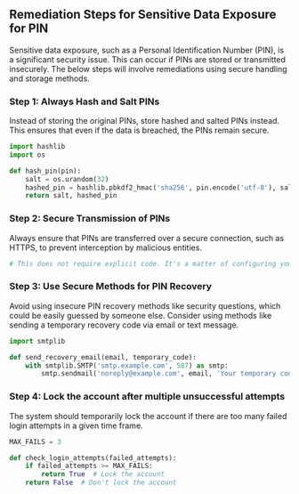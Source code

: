 

## Remediation Steps for Sensitive Data Exposure for PIN

Sensitive data exposure, such as a Personal Identification Number (PIN), is a significant security issue. This can occur if PINs are stored or transmitted insecurely. The below steps will involve remediations using secure handling and storage methods.

### Step 1: Always Hash and Salt PINs

Instead of storing the original PINs, store hashed and salted PINs instead. This ensures that even if the data is breached, the PINs remain secure.

```python
import hashlib
import os

def hash_pin(pin):
    salt = os.urandom(32)
    hashed_pin = hashlib.pbkdf2_hmac('sha256', pin.encode('utf-8'), salt, 100000)
    return salt, hashed_pin
```

### Step 2: Secure Transmission of PINs

Always ensure that PINs are transferred over a secure connection, such as HTTPS, to prevent interception by malicious entities.

```python
# This does not require explicit code. It's a matter of configuring your server to use HTTPS.
```

### Step 3: Use Secure Methods for PIN Recovery

Avoid using insecure PIN recovery methods like security questions, which could be easily guessed by someone else. Consider using methods like sending a temporary recovery code via email or text message.

```python
import smtplib

def send_recovery_email(email, temporary_code):
    with smtplib.SMTP('smtp.example.com', 587) as smtp:
        smtp.sendmail('noreply@example.com', email, 'Your temporary code is: ' + temporary_code)
```

### Step 4: Lock the account after multiple unsuccessful attempts

The system should temporarily lock the account if there are too many failed login attempts in a given time frame.

```python
MAX_FAILS = 3

def check_login_attempts(failed_attempts):
    if failed_attempts >= MAX_FAILS:
        return True  # Lock the account
    return False  # Don't lock the account
```